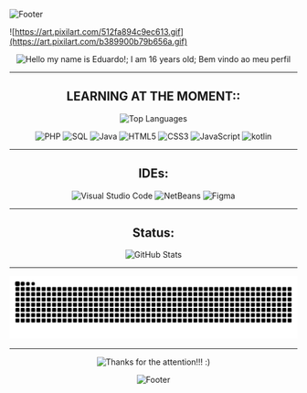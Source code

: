 ![Footer](https://capsule-render.vercel.app/api?type=waving&height=100&color=939ba3&section=???)


![https://art.pixilart.com/512fa894c9ec613.gif](https://art.pixilart.com/b389900b79b656a.gif)


<div align="center" >
  
![Hello my name is Eduardo!; I am 16 years old; Bem vindo ao meu perfil](https://readme-typing-svg.demolab.com?font=Fira+Code&weight=500&size=22&pause=1000&color=939ba3&center=true&center=true&random=false&width=500&lines=Hello+my+name+is+Eduardo!;I+am+17+years+old;Welcom+to+my+profile)



---

## LEARNING AT THE MOMENT::




![Top Languages](https://github-readme-stats.vercel.app/api/top-langs/?username=MrEddie7&layout=compact&hide_border=false&bg_color=0d1117&icon_color=7203F7FF&text_color=FFFFFF&title_color=939ba3)



![PHP](https://camo.githubusercontent.com/da9e8f2458920370557a93140957d93cc1fbffeb60629354ff6be1acfa317bee/68747470733a2f2f696d672e736869656c64732e696f2f62616467652f5048502d626c61636b3f7374796c653d666f722d7468652d6261646765266c6f676f3d706870)
![SQL](https://camo.githubusercontent.com/2839af30b2c340bd3d6c49267317874f7af88ff7d16636a66775ff1c6af12413/68747470733a2f2f696d672e736869656c64732e696f2f62616467652f4d7953514c2d3030303030302e7376673f7374796c653d666f722d7468652d6261646765266c6f676f3d4d7953514c266c6f676f436f6c6f723d303046463030)
![Java](https://camo.githubusercontent.com/823139cc86bb85d11a19bf924eace3247df0efe72003f4e57ac14ffc1a9c1467/68747470733a2f2f696d672e736869656c64732e696f2f62616467652f4a6176612d626c61636b3f7374796c653d666f722d7468652d6261646765266c6f676f3d6f70656e6a646b266c6f676f436f6c6f723d7768697465)
![HTML5](https://camo.githubusercontent.com/b9b00391b64fe8f27d80d4696fc48cb19635c4dfab9f66aee7001b533219dda3/68747470733a2f2f696d672e736869656c64732e696f2f62616467652f48544d4c352d626c61636b3f7374796c653d666f722d7468652d6261646765266c6f676f3d68746d6c35)
![CSS3](https://camo.githubusercontent.com/adc6d98d96ff2c0cbdce9bc0c79bb7050f633a19189d9adb13cb8b1fbe5fecff/68747470733a2f2f696d672e736869656c64732e696f2f62616467652f435353332d626c61636b3f7374796c653d666f722d7468652d6261646765266c6f676f3d63737333)
![JavaScript](https://camo.githubusercontent.com/9e469334f8c5a9e36b8c773787a8989349998825440ff7f32afe68ebea4f3e20/68747470733a2f2f696d672e736869656c64732e696f2f62616467652f4a6176615363726970742d626c61636b3f7374796c653d666f722d7468652d6261646765266c6f676f3d6a617661736372697074)
![kotlin](https://camo.githubusercontent.com/b386b4e0f470327b1286ee51dffb174b44c053ca371de0f9951d72d086573a2e/68747470733a2f2f696d672e736869656c64732e696f2f62616467652f4b6f746c696e2d626c61636b3f7374796c653d666f722d7468652d6261646765266c6f676f3d6b6f746c696e)


---

## IDEs:

![Visual Studio Code](https://camo.githubusercontent.com/0b36c8f326a071e5466b2a4ba81cba1ca122c3141b42b4940d61213c933333d5/68747470733a2f2f696d672e736869656c64732e696f2f62616467652f5653253230436f64652d626c61636b3f7374796c653d666f722d7468652d6261646765266c6f676f3d76697375616c73747564696f636f6465)
![NetBeans](https://camo.githubusercontent.com/760a63e96ed08af20c224d65529e25e86eb7031d873fad187360d442cead88d5/68747470733a2f2f696d672e736869656c64732e696f2f62616467652f4e65744265616e732d626c61636b3f7374796c653d666f722d7468652d6261646765266c6f676f3d6170616368652532306e65746265616e73253230696465266c6f676f436f6c6f723d7768697465)
![Figma](https://camo.githubusercontent.com/23f4d1ae187663333793f75cb53c668b0c6a3216b6c2dd3e92989fa577fe2c20/68747470733a2f2f696d672e736869656c64732e696f2f62616467652f4669676d612d626c61636b3f7374796c653d666f722d7468652d6261646765266c6f676f3d6669676d61)



---

## Status:

![GitHub Stats](https://github-readme-stats.vercel.app/api?username=MrEddie7&show_icons=true&layout=compact&hide_border=false&bg_color=0d1117&icon_color=939ba3&text_color=FFFFFF&title_color=939ba3)
</div>

---

![snake eating my contributions](https://raw.githubusercontent.com/HakkaiDP/HakkaiDP/output/github-contribution-grid-snake.svg)

<div align="center" >
  
---

![Thanks for the attention!!! :)](https://readme-typing-svg.demolab.com?font=Fira+Code&weight=500&size=22&pause=1000&color=939ba3&center=true&center=true&random=false&width=500&lines=Thanks+for+the+attention;I+will+update+more+later
)

![Footer](https://capsule-render.vercel.app/api?type=waving&height=100&color=939ba3&section=footer)
</div>
